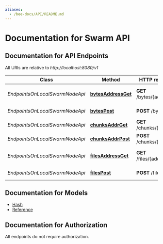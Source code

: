 ```yaml
---
aliases:
  - /bee-docs/API/README.md
---
```

# Documentation for Swarm API

<a name="documentation-for-api-endpoints"></a>
## Documentation for API Endpoints

All URIs are relative to *http://localhost:8080/v1*

Class | Method | HTTP request | Description
------------ | ------------- | ------------- | -------------
*EndpointsOnLocalSwarmNodeApi* | [**bytesAddressGet**](Apis/EndpointsOnLocalSwarmNodeApi.md#bytesaddressget) | **GET** /bytes/{address} | Get addressed data
*EndpointsOnLocalSwarmNodeApi* | [**bytesPost**](Apis/EndpointsOnLocalSwarmNodeApi.md#bytespost) | **POST** /bytes | Upload data
*EndpointsOnLocalSwarmNodeApi* | [**chunksAddrGet**](Apis/EndpointsOnLocalSwarmNodeApi.md#chunksaddrget) | **GET** /chunks/{addr} | Get Chunk
*EndpointsOnLocalSwarmNodeApi* | [**chunksAddrPost**](Apis/EndpointsOnLocalSwarmNodeApi.md#chunksaddrpost) | **POST** /chunks/{addr} | Upload Chunk
*EndpointsOnLocalSwarmNodeApi* | [**filesAddressGet**](Apis/EndpointsOnLocalSwarmNodeApi.md#filesaddressget) | **GET** /files/{address} | Get addressed data
*EndpointsOnLocalSwarmNodeApi* | [**filesPost**](Apis/EndpointsOnLocalSwarmNodeApi.md#filespost) | **POST** /files | Upload data


<a name="documentation-for-models"></a>
## Documentation for Models

 - [Hash](.//Models/Hash.md)
 - [Reference](.//Models/Reference.md)


<a name="documentation-for-authorization"></a>
## Documentation for Authorization

All endpoints do not require authorization.
